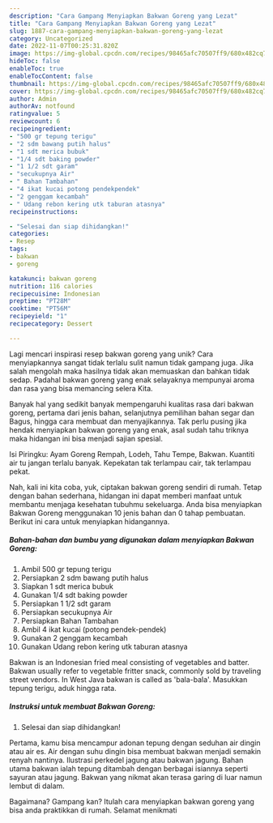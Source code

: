 ```yaml
---
description: "Cara Gampang Menyiapkan Bakwan Goreng yang Lezat"
title: "Cara Gampang Menyiapkan Bakwan Goreng yang Lezat"
slug: 1887-cara-gampang-menyiapkan-bakwan-goreng-yang-lezat
category: Uncategorized
date: 2022-11-07T00:25:31.820Z
image: https://img-global.cpcdn.com/recipes/98465afc70507ff9/680x482cq70/bakwan-goreng-foto-resep-utama.jpg
hideToc: false
enableToc: true
enableTocContent: false
thumbnail: https://img-global.cpcdn.com/recipes/98465afc70507ff9/680x482cq70/bakwan-goreng-foto-resep-utama.jpg
cover: https://img-global.cpcdn.com/recipes/98465afc70507ff9/680x482cq70/bakwan-goreng-foto-resep-utama.jpg
author: Admin
authorAv: notfound
ratingvalue: 5
reviewcount: 6
recipeingredient:
- "500 gr tepung terigu"
- "2 sdm bawang putih halus"
- "1 sdt merica bubuk"
- "1/4 sdt baking powder"
- "1 1/2 sdt garam"
- "secukupnya Air"
- " Bahan Tambahan"
- "4 ikat kucai potong pendekpendek"
- "2 genggam kecambah"
- " Udang rebon kering utk taburan atasnya"
recipeinstructions:

- "Selesai dan siap dihidangkan!"
categories:
- Resep
tags:
- bakwan
- goreng

katakunci: bakwan goreng 
nutrition: 116 calories
recipecuisine: Indonesian
preptime: "PT28M"
cooktime: "PT56M"
recipeyield: "1"
recipecategory: Dessert

---
```





Lagi mencari inspirasi resep bakwan goreng yang unik? Cara menyiapkannya sangat tidak terlalu sulit namun tidak gampang juga. Jika salah mengolah maka hasilnya tidak akan memuaskan dan bahkan tidak sedap. Padahal bakwan goreng yang enak selayaknya mempunyai aroma dan rasa yang bisa memancing selera Kita.





Banyak hal yang sedikit banyak mempengaruhi kualitas rasa dari bakwan goreng, pertama dari jenis bahan, selanjutnya pemilihan bahan segar dan Bagus, hingga cara membuat dan menyajikannya. Tak perlu pusing jika hendak menyiapkan bakwan goreng yang enak,      asal sudah tahu triknya maka hidangan ini bisa menjadi sajian spesial.














Isi Piringku: Ayam Goreng Rempah, Lodeh, Tahu Tempe, Bakwan. Kuantiti air tu jangan terlalu banyak. Kepekatan tak terlampau cair, tak terlampau pekat.






Nah, kali ini kita coba, yuk, ciptakan bakwan goreng sendiri di rumah. Tetap dengan bahan sederhana, hidangan ini dapat memberi manfaat untuk membantu menjaga kesehatan tubuhmu sekeluarga. Anda bisa menyiapkan Bakwan Goreng menggunakan 10 jenis bahan dan 0 tahap pembuatan. Berikut ini cara untuk menyiapkan hidangannya.

<!--inarticleads1-->

##### Bahan-bahan dan bumbu yang digunakan dalam menyiapkan Bakwan Goreng:

1. Ambil 500 gr tepung terigu
1. Persiapkan 2 sdm bawang putih halus
1. Siapkan 1 sdt merica bubuk
1. Gunakan 1/4 sdt baking powder
1. Persiapkan 1 1/2 sdt garam
1. Persiapkan secukupnya Air
1. Persiapkan  Bahan Tambahan
1. Ambil 4 ikat kucai (potong pendek-pendek)
1. Gunakan 2 genggam kecambah
1. Gunakan  Udang rebon kering utk taburan atasnya


Bakwan is an Indonesian fried meal consisting of vegetables and batter. Bakwan usually refer to vegetable fritter snack, commonly sold by traveling street vendors. In West Java bakwan is called as &#39;bala-bala&#39;. Masukkan tepung terigu, aduk hingga rata. 

<!--inarticleads2-->

##### Instruksi untuk membuat Bakwan Goreng:


1. Selesai dan siap dihidangkan!

Pertama, kamu bisa mencampur adonan tepung dengan seduhan air dingin atau air es. Air dengan suhu dingin bisa membuat bakwan menjadi semakin renyah nantinya. Ilustrasi perkedel jagung atau bakwan jagung. Bahan utama bakwan ialah tepung ditambah dengan berbagai isiannya seperti sayuran atau jagung. Bakwan yang nikmat akan terasa garing di luar namun lembut di dalam. 

Bagaimana? Gampang kan? Itulah cara menyiapkan bakwan goreng yang bisa anda praktikkan di rumah. Selamat menikmati
